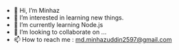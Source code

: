 - 👋 Hi, I’m Minhaz
- 👀 I’m interested in learning new things.
- 🌱 I’m currently learning Node.js
- 💞️ I’m looking to collaborate on ...
- 📫 How to reach me  : md.minhazuddin2597@gmail.com

<!---
minhaz50/minhaz50 is a ✨ special ✨ repository because its `README.md` (this file) appears on your GitHub profile.
You can click the Preview link to take a look at your changes.
--->
